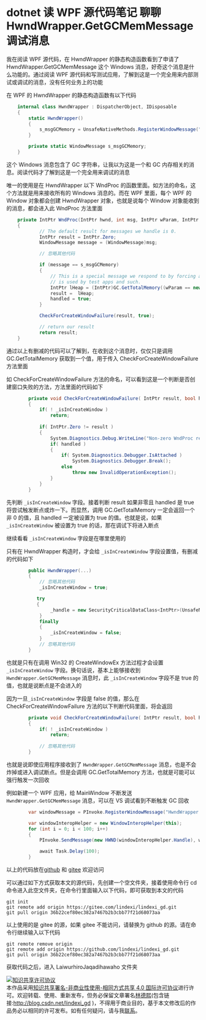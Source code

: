 
# dotnet 读 WPF 源代码笔记 聊聊 HwndWrapper.GetGCMemMessage 调试消息

我在阅读 WPF 源代码，在 HwndWrapper 的静态构造函数看到了申请了 HwndWrapper.GetGCMemMessage 这个 Windows 消息，好奇这个消息是什么功能的。通过阅读 WPF 源代码和写测试应用，了解到这是一个完全用来内部测试或调试的消息，没有任何业务上的功能

<!--more-->


<!-- CreateTime:2023/2/27 8:26:29 -->

<!-- 发布 -->
<!-- 博客 -->

在 WPF 的 HwndWrapper 的静态构造函数有以下代码

```csharp
    internal class HwndWrapper : DispatcherObject, IDisposable
    {
        static HwndWrapper()
        {
            s_msgGCMemory = UnsafeNativeMethods.RegisterWindowMessage("HwndWrapper.GetGCMemMessage");
        }

        private static WindowMessage s_msgGCMemory;
    }
```

这个 Windows 消息包含了 GC 字符串，让我以为这是一个和 GC 内存相关的消息。阅读代码才了解到这是一个完全用来调试的消息

唯一的使用是在 HwndWrapper 以下 WndProc 的函数里面。如方法的命名，这个方法就是用来接收所有的 Windows 消息的。而在 WPF 里面，每个 WPF 的 Window 对象都会创建 HwndWrapper 对象，也就是说每个 Window 对象能收到的消息，都会进入此 WndProc 方法里面

```csharp
    private IntPtr WndProc(IntPtr hwnd, int msg, IntPtr wParam, IntPtr lParam, ref bool handled)
    {
            // The default result for messages we handle is 0.
            IntPtr result = IntPtr.Zero;
            WindowMessage message = (WindowMessage)msg;

            // 忽略其他代码

            if (message == s_msgGCMemory)
            {
                // This is a special message we respond to by forcing a GC Collect.  This
                // is used by test apps and such.
                IntPtr lHeap = (IntPtr)GC.GetTotalMemory((wParam == new IntPtr(1) )? true : false);
                result =  lHeap;
                handled = true;
            }

            CheckForCreateWindowFailure(result, true);

            // return our result
            return result;
    }
```

通过以上有删减的代码可以了解到，在收到这个消息时，仅仅只是调用 GC.GetTotalMemory 获取到一个值，用于传入 CheckForCreateWindowFailure 方法里面

如 CheckForCreateWindowFailure 方法的命名，可以看到这是一个判断是否创建窗口失败的方法，方法里面的代码如下

```csharp
        private void CheckForCreateWindowFailure( IntPtr result, bool handled )
        {
            if( ! _isInCreateWindow )
                return;
            
            if( IntPtr.Zero != result )
            {
                System.Diagnostics.Debug.WriteLine("Non-zero WndProc result=" + result);
                if( handled )
                {
                    if( System.Diagnostics.Debugger.IsAttached )
                        System.Diagnostics.Debugger.Break();
                    else
                        throw new InvalidOperationException();
                }
            }
        }
```

先判断 `_isInCreateWindow` 字段。接着判断 result 如果非零且 handled 是 true 将尝试触发断点或炸一下。而显然，调用 GC.GetTotalMemory 一定会返回一个非 0 的值，且 handled 一定被设置为 true 的值。也就是说，如果 `_isInCreateWindow` 被设置为 true 的话，那在调试下将进入断点

继续看看 `_isInCreateWindow` 字段是在哪里使用的

只有在 HwndWrapper 构造时，才会给 `_isInCreateWindow` 字段设置值，有删减的代码如下

```csharp
        public HwndWrapper(...)
        {
        	// 忽略其他代码
            _isInCreateWindow = true;

           try 
           {
                _handle = new SecurityCriticalDataClass<IntPtr>(UnsafeNativeMethods.CreateWindowEx(...));
            }
            finally
            {
                _isInCreateWindow = false;
            }
        	// 忽略其他代码
        }
```

也就是只有在调用 Win32 的 CreateWindowEx 方法过程才会设置 `_isInCreateWindow` 字段。换句话说，基本上能够接收到 `HwndWrapper.GetGCMemMessage` 消息时，此 `_isInCreateWindow` 字段不是 true 的值，也就是说断点是不会进入的

因为一旦`_isInCreateWindow` 字段是 false 的值，那么在 CheckForCreateWindowFailure 方法的以下判断代码里面，将会返回

```csharp
        private void CheckForCreateWindowFailure( IntPtr result, bool handled )
        {
            if( ! _isInCreateWindow )
                return;
            
        	// 忽略其他代码
        }
```

也就是说即使应用程序接收到了 `HwndWrapper.GetGCMemMessage` 消息，也是不会炸掉或进入调试断点。但是会调用 GC.GetTotalMemory 方法，也就是可能可以强行触发一次回收

例如新建一个 WPF 应用，给 MainWindow 不断发送 `HwndWrapper.GetGCMemMessage` 消息，可以在 VS 调试看到不断触发 GC 回收

```csharp
        var windowMessage = PInvoke.RegisterWindowMessage("HwndWrapper.GetGCMemMessage");

        var windowInteropHelper = new WindowInteropHelper(this);
        for (int i = 0; i < 100; i++)
        {
            PInvoke.SendMessage(new HWND(windowInteropHelper.Handle), windowMessage, new WPARAM(1), new LPARAM(0));

            await Task.Delay(100);
        }
```

以上的代码放在[github](https://github.com/lindexi/lindexi_gd/tree/36b22cef80ec382a7467b2b3cbb77f21d68073aa/LaiwurhiroJaqadihawaho) 和 [gitee](https://gitee.com/lindexi/lindexi_gd/tree/36b22cef80ec382a7467b2b3cbb77f21d68073aa/LaiwurhiroJaqadihawaho) 欢迎访问

可以通过如下方式获取本文的源代码，先创建一个空文件夹，接着使用命令行 cd 命令进入此空文件夹，在命令行里面输入以下代码，即可获取到本文的代码

```
git init
git remote add origin https://gitee.com/lindexi/lindexi_gd.git
git pull origin 36b22cef80ec382a7467b2b3cbb77f21d68073aa
```

以上使用的是 gitee 的源，如果 gitee 不能访问，请替换为 github 的源。请在命令行继续输入以下代码

```
git remote remove origin
git remote add origin https://github.com/lindexi/lindexi_gd.git
git pull origin 36b22cef80ec382a7467b2b3cbb77f21d68073aa
```

获取代码之后，进入 LaiwurhiroJaqadihawaho 文件夹




<a rel="license" href="http://creativecommons.org/licenses/by-nc-sa/4.0/"><img alt="知识共享许可协议" style="border-width:0" src="https://licensebuttons.net/l/by-nc-sa/4.0/88x31.png" /></a><br />本作品采用<a rel="license" href="http://creativecommons.org/licenses/by-nc-sa/4.0/">知识共享署名-非商业性使用-相同方式共享 4.0 国际许可协议</a>进行许可。欢迎转载、使用、重新发布，但务必保留文章署名[林德熙](http://blog.csdn.net/lindexi_gd)(包含链接:http://blog.csdn.net/lindexi_gd )，不得用于商业目的，基于本文修改后的作品务必以相同的许可发布。如有任何疑问，请与我[联系](mailto:lindexi_gd@163.com)。